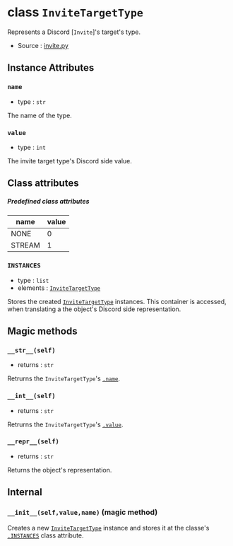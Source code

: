 # class `InviteTargetType`

Represents a Discord [`Invite`]'s target's type.

- Source : [invite.py](https://github.com/HuyaneMatsu/hata/blob/master/hata/discord/invite.py)

## Instance Attributes

### `name`

- type : `str`

The name of the type.

### `value`

- type : `int`

The invite target type's Discord side value.

## Class attributes

##### Predefined class attributes

| name              | value     |
|-------------------|-----------|
| NONE              | 0         |
| STREAM            | 1         |

### `INSTANCES`

- type : `list`
- elements : [`InviteTargetType`](InviteTargetType.md)

Stores the created [`InviteTargetType`](InviteTargetType.md) instances.
This container is accessed, when translating a the object's Discord side
representation.

## Magic methods

### `__str__(self)`

- returns : `str`

Retrurns the `InviteTargetType`'s [`.name`](#name).

### `__int__(self)`

- returns : `str`

Retrurns the `InviteTargetType`'s [`.value`](#value).

### `__repr__(self)`

- returns : `str`

Returns the object's representation.

## Internal

### `__init__(self,value,name)` (magic method)

Creates a new [`InviteTargetType`](InviteTargetType.md) instance and stores it
at the classe's [`.INSTANCES`](#instances) class attribute.
